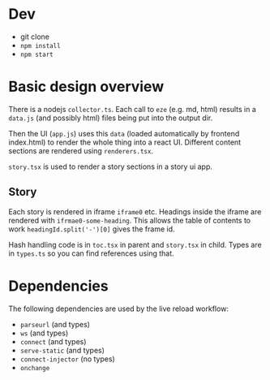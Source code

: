 # Dev
* git clone
* `npm install`
* `npm start`

# Basic design overview 
There is a nodejs `collector.ts`. Each call to `eze` (e.g. md, html) results in a `data.js` (and possibly html) files being put into the output dir. 

Then the UI (`app.js`) uses this `data` (loaded automatically by frontend index.html) to render the whole thing into a react UI.  Different content sections are rendered using `renderers.tsx`.

`story.tsx` is used to render a story sections in a story ui app.

## Story
Each story is rendered in iframe `iframe0` etc. Headings inside the iframe are rendered with `ifrmae0-some-heading`. This allows the table of contents to work `headingId.split('-')[0]` gives the frame id. 

Hash handling code is in `toc.tsx` in parent and `story.tsx` in child. Types are in `types.ts` so you can find references using that.

# Dependencies
The following dependencies are used by the live reload workflow: 

* `parseurl` (and types) 
* `ws` (and types)
* `connect` (and types) 
* `serve-static` (and types) 
* `connect-injector` (no types)
* `onchange`
